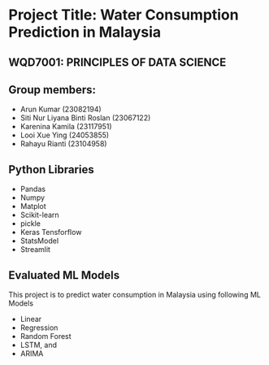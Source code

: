 # Project Title: Water Consumption Prediction in Malaysia

## WQD7001: PRINCIPLES OF DATA SCIENCE

## Group members:
- Arun Kumar (23082194)
- Siti Nur Liyana Binti Roslan (23067122)
- Karenina Kamila (23117951)
- Looi Xue Ying (24053855)
- Rahayu Rianti (23104958)

## Python Libraries 
 - Pandas
 - Numpy
 - Matplot
 - Scikit-learn
 - pickle
 - Keras Tensforflow
 - StatsModel
 - Streamlit

## Evaluated ML Models
This project is to predict water consumption in Malaysia using following ML Models
- Linear
- Regression
- Random Forest
- LSTM, and
- ARIMA
